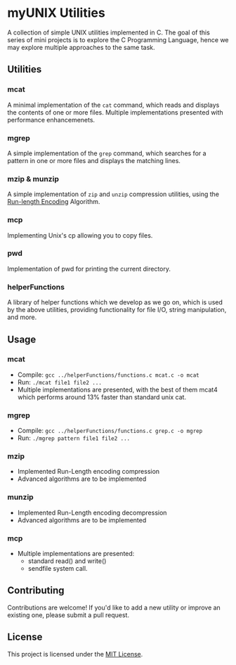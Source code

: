 # myUNIX Utilities

A collection of simple UNIX utilities implemented in C.
The goal of this series of mini projects is to explore the C Programming Language, hence we may explore multiple approaches to the same task.

## Utilities

### mcat

A minimal implementation of the `cat` command, which reads and displays the contents of one or more files.
Multiple implementations presented with performance enhancemenets.

### mgrep

A simple implementation of the `grep` command, which searches for a pattern in one or more files and displays the matching lines.

### mzip & munzip
A simple implementation of `zip` and `unzip` compression utilities, using the [Run-length Encoding](https://en.wikipedia.org/wiki/Run-length_encoding) Algorithm.

### mcp
Implementing Unix's cp allowing you to copy files.

### pwd
Implementation of pwd for printing the current directory.

### helperFunctions

A library of helper functions which we develop as we go on, which is used by the above utilities, providing functionality for file I/O, string manipulation, and more.

## Usage

### mcat

* Compile: `gcc ../helperFunctions/functions.c mcat.c -o mcat`
* Run: `./mcat file1 file2 ...`
* Multiple implementations are presented, with the best of them mcat4 which performs around 13% faster than standard unix cat.

### mgrep

* Compile: `gcc ../helperFunctions/functions.c grep.c -o mgrep`
* Run: `./mgrep pattern file1 file2 ...`

### mzip
* Implemented Run-Length encoding compression
* Advanced algorithms are to be implemented

### munzip
* Implemented Run-Length encoding decompression
* Advanced algorithms are to be implemented

### mcp
* Multiple implementations are presented:
  - standard read() and write()
  - sendfile system call.


## Contributing

Contributions are welcome! If you'd like to add a new utility or improve an existing one, please submit a pull request.

## License

This project is licensed under the [MIT License](https://opensource.org/licenses/MIT).
